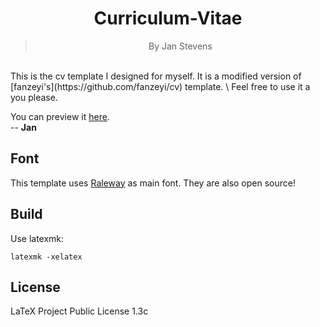 <div align="center">
    <h1>Curriculum-Vitae</h1>
    <blockquote>
        <p>By Jan Stevens </p>
    </blockquote>
</div>

<br>
This is the  cv template I designed for myself. It is a modified version of [fanzeyi's](https://github.com/fanzeyi/cv) template. \
Feel free to use it a you please.

You can preview it [here](./cv.pdf).\
-- **Jan**
## Font

This template uses [Raleway](https://github.com/impallari/Raleway) as main font.
They are also open source!

## Build

Use latexmk:

    latexmk -xelatex
    
## License

LaTeX Project Public License 1.3c

